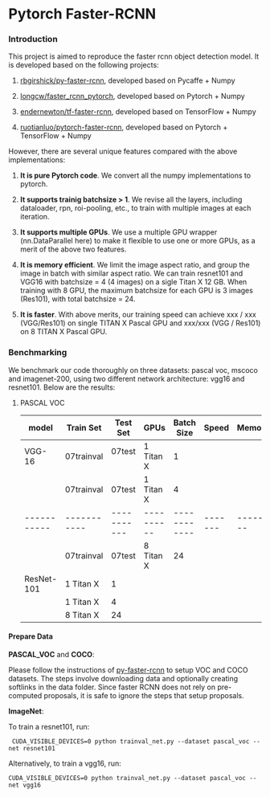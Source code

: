 # Pytorch Faster-RCNN

### Introduction

This project is aimed to reproduce the faster rcnn object detection model. It is developed based on the following projects:

1. [rbgirshick/py-faster-rcnn](https://github.com/rbgirshick/py-faster-rcnn), developed based on Pycaffe + Numpy

2. [longcw/faster_rcnn_pytorch](https://github.com/longcw/faster_rcnn_pytorch), developed based on Pytorch + Numpy

3. [endernewton/tf-faster-rcnn](https://github.com/endernewton/tf-faster-rcnn), developed based on TensorFlow + Numpy

4. [ruotianluo/pytorch-faster-rcnn](https://github.com/ruotianluo/pytorch-faster-rcnn), developed based on Pytorch + TensorFlow + Numpy

However, there are several unique features compared with the above implementations:

1) **It is pure Pytorch code**. We convert all the numpy implementations to pytorch.

2) **It supports trainig batchsize > 1**. We revise all the layers, including dataloader, rpn, roi-pooling, etc., to train with multiple images at each iteration.

3) **It supports multiple GPUs**. We use a multiple GPU wrapper (nn.DataParallel here) to make it flexible to use one or more GPUs, as a merit of the above two features.

4) **It is memory efficient**. We limit the image aspect ratio, and group the image in batch with similar aspect ratio. We can train resnet101 and VGG16 with batchsize = 4 (4 images) on a sigle Titan X 12 GB. When training with 8 GPU, the maximum batchsize for each GPU is 3 images (Res101), with total batchsize = 24. 

5) **It is faster**. With above merits, our training speed can achieve xxx / xxx (VGG/Res101) on single TITAN X Pascal GPU and xxx/xxx (VGG / Res101) on 8 TITAN X Pascal GPU.  

### Benchmarking

We benchmark our code thoroughly on three datasets: pascal voc, mscoco and imagenet-200, using two different network architecture: vgg16 and resnet101. Below are the results:

1. PASCAL VOC

	 model     | Train Set | Test Set  | GPUs     | Batch Size | Speed | Memory | mAP |
	-----------|-----------|-----------|----------|------------|-------|--------|-----|
	VGG-16     | 07trainval| 07test    |1 Titan X | 1     
	           | 07trainval| 07test    |1 Titan X | 4 
        -----------|-----------|-----------|----------|------------|-------|--------|-----|
		   | 07trainval| 07test    |8 Titan X | 24
	ResNet-101 | 1 Titan X | 1  
	           | 1 Titan X | 4 
		   | 8 Titan X | 24
#### Prepare Data 
**PASCAL_VOC** and **COCO**:

Please follow the instructions of [py-faster-rcnn](https://github.com/rbgirshick/py-faster-rcnn#beyond-the-demo-installation-for-training-and-testing-models) to setup VOC and COCO datasets. The steps involve downloading data and optionally creating softlinks in the data folder. Since faster RCNN does not rely on pre-computed proposals, it is safe to ignore the steps that setup proposals.

**ImageNet**:





To train a resnet101, run:
```
 CUDA_VISIBLE_DEVICES=0 python trainval_net.py --dataset pascal_voc --net resnet101
 ```
Alternatively, to train a vgg16, run:
```
CUDA_VISIBLE_DEVICES=0 python trainval_net.py --dataset pascal_voc --net vgg16
```

